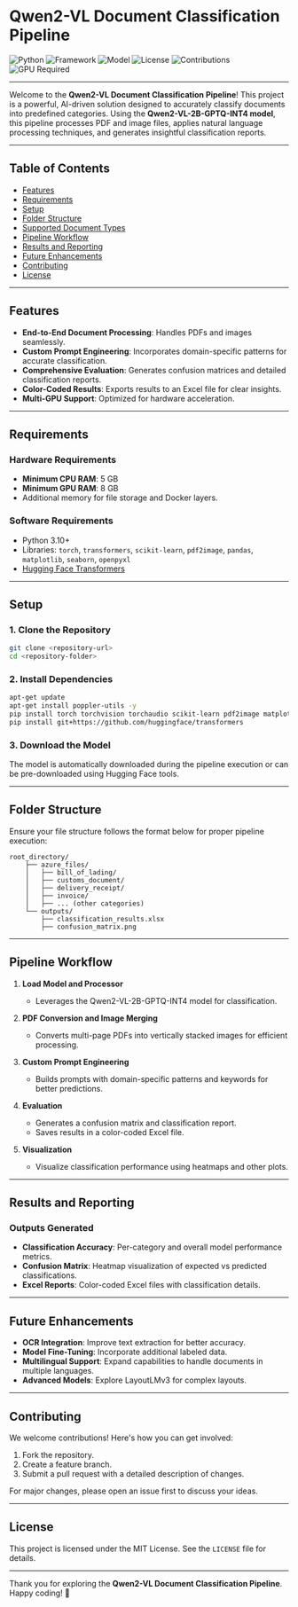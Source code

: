# Qwen2-VL Document Classification Pipeline

![Python](https://img.shields.io/badge/Python-3.10+-blue?logo=python&logoColor=white)
![Framework](https://img.shields.io/badge/Framework-HuggingFace-orange?logo=huggingface)
![Model](https://img.shields.io/badge/Model-Qwen2--VL-2B-lightgrey)
![License](https://img.shields.io/badge/License-MIT-green)
![Contributions](https://img.shields.io/badge/Contributions-Welcome-brightgreen?logo=github)
![GPU Required](https://img.shields.io/badge/Min%20GPU%20RAM-8GB-red)

---

Welcome to the **Qwen2-VL Document Classification Pipeline**! This project is a powerful, AI-driven solution designed to accurately classify documents into predefined categories. Using the **Qwen2-VL-2B-GPTQ-INT4 model**, this pipeline processes PDF and image files, applies natural language processing techniques, and generates insightful classification reports.

---

## **Table of Contents**
- [Features](#features)
- [Requirements](#requirements)
- [Setup](#setup)
- [Folder Structure](#folder-structure)
- [Supported Document Types](#supported-document-types)
- [Pipeline Workflow](#pipeline-workflow)
- [Results and Reporting](#results-and-reporting)
- [Future Enhancements](#future-enhancements)
- [Contributing](#contributing)
- [License](#license)

---

## **Features**

- **End-to-End Document Processing**: Handles PDFs and images seamlessly.
- **Custom Prompt Engineering**: Incorporates domain-specific patterns for accurate classification.
- **Comprehensive Evaluation**: Generates confusion matrices and detailed classification reports.
- **Color-Coded Results**: Exports results to an Excel file for clear insights.
- **Multi-GPU Support**: Optimized for hardware acceleration.

---

## **Requirements**

### **Hardware Requirements**
- **Minimum CPU RAM**: 5 GB
- **Minimum GPU RAM**: 8 GB
- Additional memory for file storage and Docker layers.

### **Software Requirements**
- Python 3.10+
- Libraries: `torch`, `transformers`, `scikit-learn`, `pdf2image`, `pandas`, `matplotlib`, `seaborn`, `openpyxl`
- [Hugging Face Transformers](https://github.com/huggingface/transformers)

---

## **Setup**

### **1. Clone the Repository**
```bash
git clone <repository-url>
cd <repository-folder>
```

### **2. Install Dependencies**
```bash
apt-get update
apt-get install poppler-utils -y
pip install torch torchvision torchaudio scikit-learn pdf2image matplotlib seaborn openpyxl pandas
pip install git+https://github.com/huggingface/transformers
```

### **3. Download the Model**
The model is automatically downloaded during the pipeline execution or can be pre-downloaded using Hugging Face tools.

---

## **Folder Structure**
Ensure your file structure follows the format below for proper pipeline execution:

```
root_directory/
    ├── azure_files/
    │   ├── bill_of_lading/
    │   ├── customs_document/
    │   ├── delivery_receipt/
    │   ├── invoice/
    │   ├── ... (other categories)
    └── outputs/
        ├── classification_results.xlsx
        ├── confusion_matrix.png
```

---


## **Pipeline Workflow**

1. **Load Model and Processor**
   - Leverages the Qwen2-VL-2B-GPTQ-INT4 model for classification.

2. **PDF Conversion and Image Merging**
   - Converts multi-page PDFs into vertically stacked images for efficient processing.

3. **Custom Prompt Engineering**
   - Builds prompts with domain-specific patterns and keywords for better predictions.

4. **Evaluation**
   - Generates a confusion matrix and classification report.
   - Saves results in a color-coded Excel file.

5. **Visualization**
   - Visualize classification performance using heatmaps and other plots.

---

## **Results and Reporting**

### **Outputs Generated**
- **Classification Accuracy**: Per-category and overall model performance metrics.
- **Confusion Matrix**: Heatmap visualization of expected vs predicted classifications.
- **Excel Reports**: Color-coded Excel files with classification details.

---

## **Future Enhancements**
- **OCR Integration**: Improve text extraction for better accuracy.
- **Model Fine-Tuning**: Incorporate additional labeled data.
- **Multilingual Support**: Expand capabilities to handle documents in multiple languages.
- **Advanced Models**: Explore LayoutLMv3 for complex layouts.

---

## **Contributing**
We welcome contributions! Here's how you can get involved:

1. Fork the repository.
2. Create a feature branch.
3. Submit a pull request with a detailed description of changes.

For major changes, please open an issue first to discuss your ideas.

---

## **License**
This project is licensed under the MIT License. See the `LICENSE` file for details.

---

Thank you for exploring the **Qwen2-VL Document Classification Pipeline**. Happy coding! 🚀
